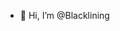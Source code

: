 - 👋 Hi, I’m @Blacklining


<!---
Blacklining/Blacklining is a ✨ special ✨ repository because its `README.md` (this file) appears on your GitHub profile.
You can click the Preview link to take a look at your changes.
--->
